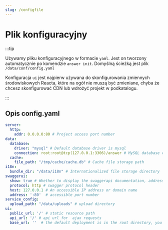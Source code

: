 ```yaml
---
slug: /configfile
---
```


# Plik konfiguracyjny

:::tip

Używamy pliku konfiguracyjnego w formacie `yaml`. Jest on tworzony automatycznie po komendzie `answer init`. Domyślną ścieżką jest plik `/data/conf/config.yaml`

Konfiguracja `ui` jest najpierw używana do skonfigurowania zmiennych środowiskowych Reacta, które na ogół nie muszą być zmieniane, chyba że chcesz skonfigurować CDN lub wdrożyć projekt w podkatalogu.

:::

## Opis config.yaml

```yaml title="/data/conf/config.yaml"
server:
  http:
    addr: 0.0.0.0:80 # Project access port number
data:
  database:
    driver: "mysql" # Default database driver is mysql
    connection: root:root@tcp(127.0.0.1:3306)/answer # MySQL database connection address
  cache:
    file_path: "/tmp/cache/cache.db" # Cache file storage path
i18n:
  bundle_dir: "/data/i18n" # Internationalized file storage directory
swaggerui:
  show: true # Whether to display the swaggerapi documentation, address /swagger/index.html
  protocol: http # swagger protocol header
  host: 127.0.0.1 # An accessible IP address or domain name
  address: ':80'  # accessible port number
service_config:
  upload_path: "/data/uploads" # upload directory
ui:
  public_url: '/' # static resource path
  api_url: '/' # api url for  ajax requests
  base_url: ''  # the default deployment is in the root directory, you need to change this value when deploying in a subdirectory
```
